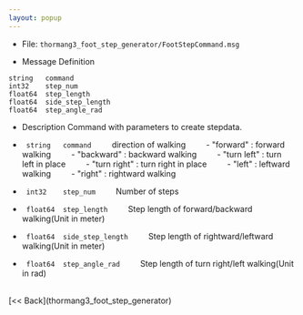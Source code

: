 ```yaml
---
layout: popup
---
```


- File: `thormang3_foot_step_generator/FootStepCommand.msg`

- Message Definition
 ```
 string   command
 int32    step_num
 float64  step_length
 float64  side_step_length
 float64  step_angle_rad
 ```


- Description
Command with parameters to create stepdata.

* ` string   command`
&emsp;&emsp; direction of walking
&emsp;&emsp; - "forward"    : forward walking
&emsp;&emsp; - "backward"   : backward walking
&emsp;&emsp; - "turn left"  : turn left in place
&emsp;&emsp; - "turn right" : turn right in place
&emsp;&emsp; - "left"       : leftward walking
&emsp;&emsp; - "right"      : rightward walking

* ` int32    step_num`
&emsp;&emsp; Number of steps
* ` float64  step_length`
&emsp;&emsp; Step length of forward/backward walking(Unit in meter)
* ` float64  side_step_length`
&emsp;&emsp; Step length of rightward/leftward walking(Unit in meter)
* ` float64  step_angle_rad`
&emsp;&emsp; Step length of turn right/left walking(Unit in rad)


<br>
[&lt;&lt; Back](thormang3_foot_step_generator)
